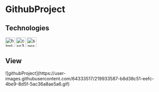 # GithubProject

<h2>Technologies</h2>
<img src="https://cdn.jsdelivr.net/gh/devicons/devicon/icons/html5/html5-original.svg" height="30" width="30" alt="html5 logo"/>
<img src="https://cdn.jsdelivr.net/gh/devicons/devicon/icons/css3/css3-original.svg" height="30" width="30" alt="css3 logo"/>
<img src="https://cdn.jsdelivr.net/gh/devicons/devicon/icons/sass/sass-original.svg" height="30" width="30" alt="sass logo"/>
  
<h2>View</h2>
![githubProject](https://user-images.githubusercontent.com/64333517/219933587-b8d38c51-eefc-4be9-8d5f-5ac36a8ae5a6.gif)
